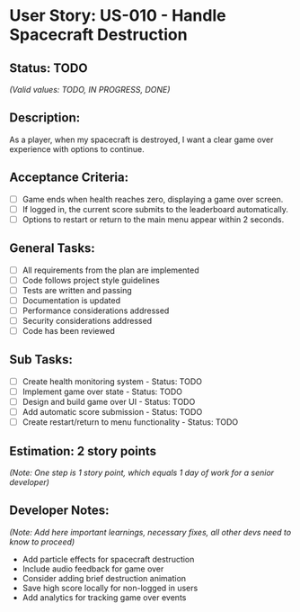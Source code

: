 # User Story: US-010 - Handle Spacecraft Destruction

## Status: TODO  
*(Valid values: TODO, IN PROGRESS, DONE)*

## Description:

As a player, when my spacecraft is destroyed, I want a clear game over experience with options to continue.

## Acceptance Criteria:

- [ ] Game ends when health reaches zero, displaying a game over screen.
- [ ] If logged in, the current score submits to the leaderboard automatically.
- [ ] Options to restart or return to the main menu appear within 2 seconds.

## General Tasks:

- [ ] All requirements from the plan are implemented
- [ ] Code follows project style guidelines
- [ ] Tests are written and passing
- [ ] Documentation is updated
- [ ] Performance considerations addressed
- [ ] Security considerations addressed
- [ ] Code has been reviewed

## Sub Tasks:

- [ ] Create health monitoring system - Status: TODO
- [ ] Implement game over state - Status: TODO
- [ ] Design and build game over UI - Status: TODO
- [ ] Add automatic score submission - Status: TODO
- [ ] Create restart/return to menu functionality - Status: TODO

## Estimation: 2 story points  
*(Note: One step is 1 story point, which equals 1 day of work for a senior developer)*

## Developer Notes:
*(Note: Add here important learnings, necessary fixes, all other devs need to know to proceed)*

- Add particle effects for spacecraft destruction
- Include audio feedback for game over
- Consider adding brief destruction animation
- Save high score locally for non-logged in users
- Add analytics for tracking game over events 